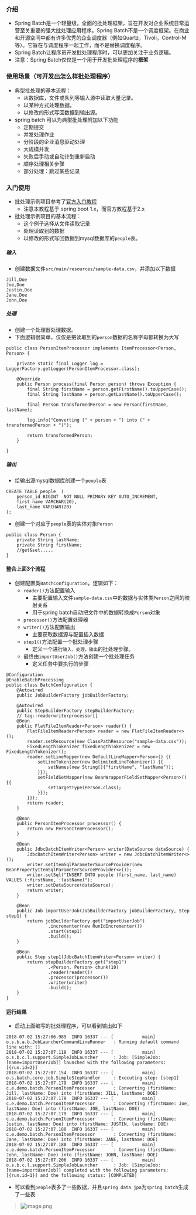 ### 介绍
- Spring Batch是一个轻量级，全面的批处理框架，旨在开发对企业系统日常运营至关重要的强大批处理应用程序。Spring Batch不是一个调度框架。在商业和开源空间中都有许多优秀的企业调度器（例如Quartz，Tivoli，Control-M等）。它旨在与调度程序一起工作，而不是替换调度程序。
- Spring Batch让程序员开发批处理程序时，可以更加关注于业务逻辑。
- 注意：Spring Batch仅仅是一个用于开发批处理程序的**框架**

### 使用场景（可开发出怎么样批处理程序）
- 典型批处理的基本流程：
    - 从数据库，文件或队列等输入源中读取大量记录。
    - 以某种方式处理数据。
    - 以修改的形式写回数据到输出源。
- spring batch 可以为典型批处理附加以下功能
    - 定期提交
    - 并发处理作业
    - 分阶段的企业消息驱动处理
    - 大规模并发
    - 失败后手动或自动计划重新启动
    - 顺序处理相关步骤
    - 部分处理：跳过某些记录


### 入门使用
- 批处理示例项目参考了[官方入门教程](https://spring.io/guides/gs/batch-processing/)
    - 注意本教程基于 spring boot 1.x，而官方教程基于2.x
- 批处理示例项目的基本流程：
    - 这个例子选择从文件读取记录
    - 处理读取到的数据
    - 以修改的形式写回数据到mysql数据库的`people`表。
##### 输入
- 创建数据文件`src/main/resources/sample-data.csv`，并添加以下数据
```
Jill,Doe
Joe,Doe
Justin,Doe
Jane,Doe
John,Doe
```
##### 处理
- 创建一个处理器处理数据。
- 下面逻辑很简单，仅仅是把读取到的`person`数据的名称字母都转换为大写
```
public class PersonItemProcessor implements ItemProcessor<Person, Person> {

    private static final Logger log = LoggerFactory.getLogger(PersonItemProcessor.class);

    @Override
    public Person process(final Person person) throws Exception {
        final String firstName = person.getFirstName().toUpperCase();
        final String lastName = person.getLastName().toUpperCase();

        final Person transformedPerson = new Person(firstName, lastName);

        log.info("Converting (" + person + ") into (" + transformedPerson + ")");

        return transformedPerson;
    }

}
```

##### 输出
- 给输出源mysql数据库创建一个`people`表
```
CREATE TABLE people  (
    person_id BIGINT  NOT NULL PRIMARY KEY AUTO_INCREMENT,
    first_name VARCHAR(20),
    last_name VARCHAR(20)
);

```
- 创建一个对应于`people`表的实体对象`Person`
```
public class Person {
    private String lastName;
    private String firstName;
    //get&set.....
}
```

#### 整合上面3个流程
- 创建配置类`BatchConfiguration`，逻辑如下：
    - `reader()`方法配置输入
        - 主要配置输入文件`sample-data.csv`中的数据与实体类`Person`之间的映射关系
        - 用于spring batch自动把文件中的数据转换成`Person`对象
    - `processor()`方法配置处理器
    - `writer()`方法配置输出
        - 主要获取数据源与配置插入数据
    - `step1()`方法配置一个批处理步骤
        - 定义一个进行`输入，处理，输出`的批处理步骤。
    - 最终由`importUserJob()`方法创建一个批处理任务
        - 定义任务中要执行的步骤
```
@Configuration
@EnableBatchProcessing
public class BatchConfiguration {
    @Autowired
    public JobBuilderFactory jobBuilderFactory;

    @Autowired
    public StepBuilderFactory stepBuilderFactory;
    // tag::readerwriterprocessor[]
    @Bean
    public FlatFileItemReader<Person> reader() {
        FlatFileItemReader<Person> reader = new FlatFileItemReader<>();
        reader.setResource(new ClassPathResource("sample-data.csv"));
        FixedLengthTokenizer fixedLengthTokenizer = new FixedLengthTokenizer();
        reader.setLineMapper(new DefaultLineMapper<Person>() {{
            setLineTokenizer(new DelimitedLineTokenizer() {{
                setNames(new String[]{"firstName", "lastName"});
            }});
            setFieldSetMapper(new BeanWrapperFieldSetMapper<Person>() {{
                setTargetType(Person.class);
            }});
        }});
        return reader;
    }

    @Bean
    public PersonItemProcessor processor() {
        return new PersonItemProcessor();
    }

    @Bean
    public JdbcBatchItemWriter<Person> writer(DataSource dataSource) {
        JdbcBatchItemWriter<Person> writer = new JdbcBatchItemWriter<>();
        writer.setItemSqlParameterSourceProvider(new BeanPropertyItemSqlParameterSourceProvider<>());
        writer.setSql("INSERT INTO people (first_name, last_name) VALUES (:firstName, :lastName)");
        writer.setDataSource(dataSource);
        return writer;
    }
    
    @Bean
    public Job importUserJob(JobBuilderFactory jobBuilderFactory, Step step1) {
        return jobBuilderFactory.get("importUserJob")
                .incrementer(new RunIdIncrementer())
                .start(step1)
                .build();
    }

    @Bean
    public Step step1(JdbcBatchItemWriter<Person> writer) {
        return stepBuilderFactory.get("step1")
                .<Person, Person> chunk(10)
                .reader(reader())
                .processor(processor())
                .writer(writer)
                .build();
    }
}
```

#### 运行结果
- 启动上面编写的批处理程序，可以看到输出如下
```
2018-07-02 15:27:06.989  INFO 16337 --- [           main] o.s.b.a.b.JobLauncherCommandLineRunner   : Running default command line with: []
2018-07-02 15:27:07.118  INFO 16337 --- [           main] o.s.b.c.l.support.SimpleJobLauncher      : Job: [SimpleJob: [name=importUserJob]] launched with the following parameters: [{run.id=2}]
2018-07-02 15:27:07.154  INFO 16337 --- [           main] o.s.batch.core.job.SimpleStepHandler     : Executing step: [step1]
2018-07-02 15:27:07.179  INFO 16337 --- [           main] c.e.demo.batch.PersonItemProcessor       : Converting (firstName: Jill, lastName: Doe) into (firstName: JILL, lastName: DOE)
2018-07-02 15:27:07.179  INFO 16337 --- [           main] c.e.demo.batch.PersonItemProcessor       : Converting (firstName: Joe, lastName: Doe) into (firstName: JOE, lastName: DOE)
2018-07-02 15:27:07.179  INFO 16337 --- [           main] c.e.demo.batch.PersonItemProcessor       : Converting (firstName: Justin, lastName: Doe) into (firstName: JUSTIN, lastName: DOE)
2018-07-02 15:27:07.180  INFO 16337 --- [           main] c.e.demo.batch.PersonItemProcessor       : Converting (firstName: Jane, lastName: Doe) into (firstName: JANE, lastName: DOE)
2018-07-02 15:27:07.180  INFO 16337 --- [           main] c.e.demo.batch.PersonItemProcessor       : Converting (firstName: John, lastName: Doe) into (firstName: JOHN, lastName: DOE)
2018-07-02 15:27:07.206  INFO 16337 --- [           main] o.s.b.c.l.support.SimpleJobLauncher      : Job: [SimpleJob: [name=importUserJob]] completed with the following parameters: [{run.id=1}] and the following status: [COMPLETED]
```
- 可以看到`people`表多了一些数据，并且`spring data jpa`为`spring batch`生成了一些表

> ![image.png](https://upload-images.jianshu.io/upload_images/7176877-502ad430c70e05e7.png?imageMogr2/auto-orient/strip%7CimageView2/2/w/1240)